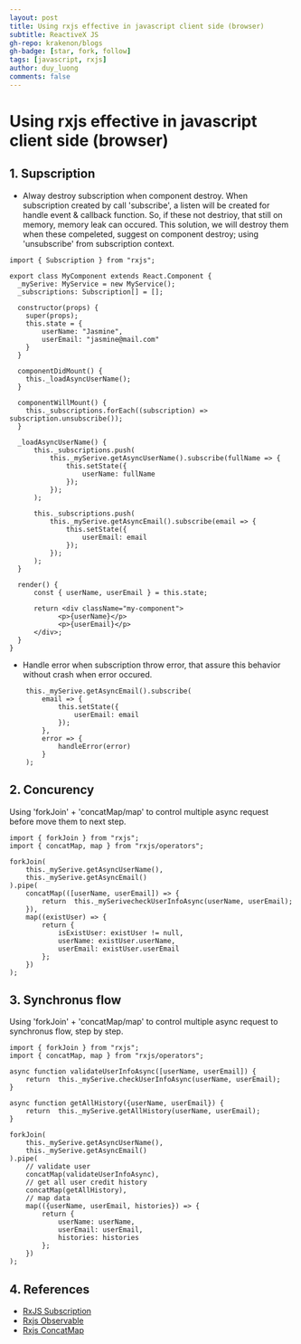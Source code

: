 ```yaml
---
layout: post
title: Using rxjs effective in javascript client side (browser)
subtitle: ReactiveX JS
gh-repo: krakenon/blogs
gh-badge: [star, fork, follow]
tags: [javascript, rxjs]
author: duy_luong
comments: false
---
```


# Using rxjs effective in javascript client side (browser)

## 1. Supscription
- Alway destroy subscription when component destroy. When subscription created by call 'subscribe', a listen will be created for handle event & callback function. So, if these not destrioy, that still on memory, memory leak can occured. This solution, we will destroy them when these compeleted, suggest on component destroy; using 'unsubscribe' from subscription context.

```
import { Subscription } from "rxjs";

export class MyComponent extends React.Component {
  _mySerive: MyService = new MyService();
  _subscriptions: Subscription[] = [];

  constructor(props) {
    super(props);
    this.state = {
        userName: "Jasmine",
        userEmail: "jasmine@mail.com"
    }
  }

  componentDidMount() {
    this._loadAsyncUserName();
  }

  componentWillMount() {
    this._subscriptions.forEach((subscription) => subscription.unsubscribe());
  }

  _loadAsyncUserName() {
      this._subscriptions.push(
          this._mySerive.getAsyncUserName().subscribe(fullName => {
              this.setState({
                  userName: fullName
              });
          });
      );

      this._subscriptions.push(
          this._mySerive.getAsyncEmail().subscribe(email => {
              this.setState({
                  userEmail: email
              });
          });
      );
  }

  render() {
      const { userName, userEmail } = this.state;

      return <div className="my-component">
            <p>{userName}</p>
            <p>{userEmail}</p>
      </div>;
  }
}
```

- Handle error when subscription throw error, that assure this behavior without crash when error occured.

```
    this._mySerive.getAsyncEmail().subscribe(
        email => {
            this.setState({
                userEmail: email
            });
        },
        error => {
            handleError(error)
        }
    );
```

## 2. Concurency

Using 'forkJoin' + 'concatMap/map' to control multiple async request before move them to next step.

```
import { forkJoin } from "rxjs";
import { concatMap, map } from "rxjs/operators";

forkJoin(
    this._mySerive.getAsyncUserName(),
    this._mySerive.getAsyncEmail()
).pipe(
    concatMap(([userName, userEmail]) => {
        return  this._mySerivecheckUserInfoAsync(userName, userEmail);
    }),
    map((existUser) => {
        return {
            isExistUser: existUser != null,
            userName: existUser.userName,
            userEmail: existUser.userEmail
        };
    })
);

```

## 3. Synchronus flow

Using 'forkJoin' + 'concatMap/map' to control multiple async request to synchronus flow, step by step.

```
import { forkJoin } from "rxjs";
import { concatMap, map } from "rxjs/operators";

async function validateUserInfoAsync([userName, userEmail]) {
    return  this._mySerive.checkUserInfoAsync(userName, userEmail); 
}

async function getAllHistory({userName, userEmail}) {
    return  this._mySerive.getAllHistory(userName, userEmail); 
}

forkJoin(
    this._mySerive.getAsyncUserName(),
    this._mySerive.getAsyncEmail()
).pipe(
    // validate user
    concatMap(validateUserInfoAsync),
    // get all user credit history
    concatMap(getAllHistory),
    // map data
    map(({userName, userEmail, histories}) => {
        return {
            userName: userName,
            userEmail: userEmail,
            histories: histories
        };
    })
);

```

## 4. References
- [RxJS Subscription](http://reactivex.io/rxjs/class/es6/Subscription.js~Subscription.html)
- [Rxjs Observable](http://reactivex.io/rxjs/class/es6/Observable.js~Observable.html#instance-method-map)
- [Rxjs ConcatMap](http://reactivex.io/rxjs/class/es6/Observable.js~Observable.html#instance-method-concatMap)
